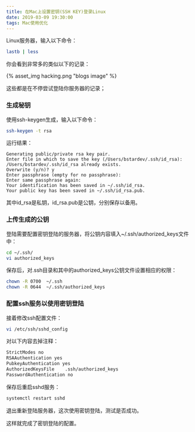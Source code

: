 ```yaml
---
title: 在Mac上设置密钥(SSH KEY)登录Linux
date: 2019-03-09 19:30:00
tags: Mac使用优化
---
```


Linux服务器，输入以下命令：
``` bash
lastb | less
```
你会看到非常多的类似以下的记录：

{% asset_img hacking.png "blogs image" %}

这些都是在不停尝试登陆你服务器的记录；

### 生成秘钥
使用ssh-keygen生成，输入以下命令：
``` bash
ssh-keygen -t rsa
```
运行结果：
```
Generating public/private rsa key pair.
Enter file in which to save the key (/Users/bstardev/.ssh/id_rsa): 
/Users/bstardev/.ssh/id_rsa already exists.
Overwrite (y/n)? y
Enter passphrase (empty for no passphrase): 
Enter same passphrase again: 
Your identification has been saved in ~/.ssh/id_rsa.
Your public key has been saved in ~/.ssh/id_rsa.pub.
```
其中id_rsa是私钥，id_rsa.pub是公钥，分别保存以备用。

### 上传生成的公钥

登陆需要配置密钥登陆的服务器，将公钥内容填入~/.ssh/authorized_keys文件中：

``` bash
cd ~/.ssh/
vi authorized_keys
```
保存后，对.ssh目录和其中的authorized_keys公钥文件设置相应的权限：

``` bash
chown -R 0700  ~/.ssh
chown -R 0644  ~/.ssh/authorized_keys
```

### 配置ssh服务以使用密钥登陆

接着修改ssh配置文件：
``` bash
vi /etc/ssh/sshd_config
```
对以下内容去掉注释：

``` bash
StrictModes no
RSAAuthentication yes 
PubkeyAuthentication yes 
AuthorizedKeysFile    .ssh/authorized_keys
PasswordAuthentication no
```
保存后重启sshd服务：

``` bash
systemctl restart sshd
```
退出重新登陆服务器，这次使用密钥登陆，测试是否成功。

这样就完成了密钥登陆的配置。

